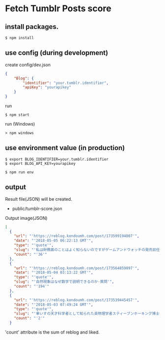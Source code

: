 Fetch Tumblr Posts score 
=============================================

## install packages.

```
$ npm install
```

## use config (during development)

create config/dev.json

```json
{
    "Blog": {
        "identifier": "your.tumblr.identifier",
        "apiKey": "yourapikey"
    }
}
```

run
```
$ npm start
```

run (Windows)
```
> npm windows
```

## use environment value (in production)

```
$ export BLOG_IDENTIFIER=your.tumblr.identifier
$ export BLOG_API_KEY=yourapikey

$ npm run env
```

## output

Result file(JSON) will be created.

- public/tumblr-score.json

Output image(JSON)

```json
[
  {
    "url": "'https://reblog.kondoumh.com/post/173599194007'",
    "date": "'2018-05-05 06:22:13 GMT'",
    "type": "'quote'",
    "slug": "'私は財務面のことはよく知らないのですがゲームアンドウォッチの発売前任天堂は70億とも80億'",
    "count": "'36'"
  },
  {
    "url": "'https://reblog.kondoumh.com/post/173564859897'",
    "date": "'2018-05-04 03:13:22 GMT'",
    "type": "'quote'",
    "slug": "'自然現象はなぜ数学で説明できるのか-質問'",
    "count": "'194'"
  },
  {
    "url": "'https://reblog.kondoumh.com/post/173539445457'",
    "date": "'2018-05-03 07:49:24 GMT'",
    "type": "'quote'",
    "slug": "'車いすの天才科学者として知られた英物理学者スティーブンホーキング博士が３月に死去する前に書き上'",
    "count": "'2'"
  }
```

'count' attribute is the sum of reblog and liked.